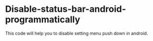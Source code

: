 # Disable-status-bar-android-programmatically
This code will help you to disable setting menu push down in android.
